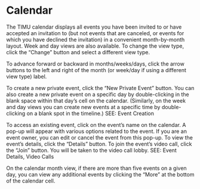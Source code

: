 # Calendar

The TIMU calendar displays all events you have been invited to or have accepted an invitation to (but not events that are canceled, or events for which you have declined the invitation) in a convenient month-by-month layout. Week and day views are also available. To change the view type, click the “Change” button and select a different view type.

To advance forward or backward in months/weeks/days, click the arrow buttons to the left and right of the month (or week/day if using a different view type) label.

To create a new private event, click the “New Private Event” button. You can also create a new private event on a specific day by double-clicking in the blank space within that day’s cell on the calendar. (Similarly, on the week and day views you can create new events at a specific time by double-clicking on a blank spot in the timeline.) SEE: Event Creation

To access an existing event, click on the event’s name on the calendar. A pop-up will appear with various options related to the event. If you are an event owner, you can edit or cancel the event from this pop-up. To view the event’s details, click the “Details” button. To join the event’s video call, click the “Join” button. You will be taken to the video call lobby. SEE: Event Details, Video Calls

On the calendar month view, if there are more than five events on a given day, you can view any additional events by clicking the “More” at the bottom of the calendar cell.
